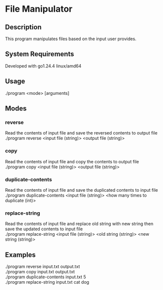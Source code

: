 # File Manipulator

## Description
This program manipulates files based on the input user provides.

## System Requirements
Developed with go1.24.4 linux/amd64

## Usage
./program \<mode\> [arguments]

## Modes
### reverse
Read the contents of input file and save the reversed contents to output file<br>
./program reverse <input file (string)> <output file (string)>
### copy
Read the contents of input file and copy the contents to output file<br>
./program copy <input file (string)> <output file (string)>
### duplicate-contents
Read the contents of input file and save the duplicated contents to input file<br>
./program duplicate-contents <input file (string)> <how many times to duplicate (int)>
### replace-string
Read the contents of input file and replace old string with new string then save the updated contents to input file<br>
./program replace-string <input file (string)> <old string (string)> <new string (string)>
 
## Examples
./program reverse input.txt output.txt<br>
./program copy input.txt output.txt<br>
./program duplicate-contents input.txt 5<br>
./program replace-string input.txt cat dog
